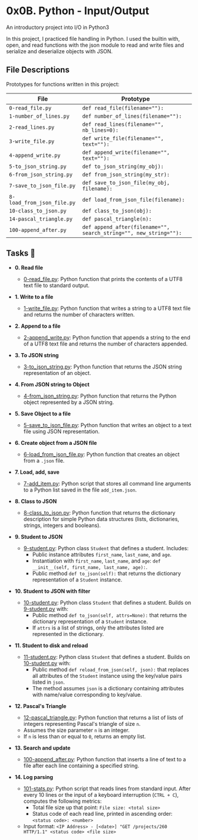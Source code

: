 # 0x0B. Python - Input/Output

An introductory project into I/O in Python3

In this project, I practiced file handling in Python. I used the builtin with, open, and read functions with the json module to read and write files and serialize and deserialize objects with JSON.

## File Descriptions

Prototypes for functions written in this project:

| File                       | Prototype                                                         |
| -------------------------- | ----------------------------------------------------------------- |
| `0-read_file.py`           | `def read_file(filename=""):`                                     |
| `1-number_of_lines.py`     | `def number_of_lines(filename=""):`                               |
| `2-read_lines.py`          | `def read_lines(filename="", nb_lines=0):`                        |
| `3-write_file.py`          | `def write_file(filename="", text=""):`                           |
| `4-append_write.py`        | `def append_write(filename="", text=""):`                         |
| `5-to_json_string.py`      | `def to_json_string(my_obj):`                                     |
| `6-from_json_string.py`    | `def from_json_string(my_str):`                                   |
| `7-save_to_json_file.py`   | `def save_to_json_file(my_obj, filename):`                        |
| `8-load_from_json_file.py` | `def load_from_json_file(filename):`                              |
| `10-class_to_json.py`      | `def class_to_json(obj):`                                         |
| `14-pascal_triangle.py`    | `def pascal_triangle(n):`                                         |
| `100-append_after.py`      | `def append_after(filename="", search_string="", new_string=""):` |

## Tasks :page_with_curl:

- **0. Read file**

  - [0-read_file.py](./0-read_file.py): Python function that prints the contents of a UTF8 text
    file to standard output.

- **1. Write to a file**

  - [1-write_file.py](./1-write_file.py): Python function that writes a string to a UTF8 text
    file and returns the number of characters written.

- **2. Append to a file**

  - [2-append_write.py](./2-append_write.py): Python function that appends a string to the end of a
    UTF8 text file and returns the number of characters appended.

- **3. To JSON string**

  - [3-to_json_string.py](./3-to_json_string.py): Python function that returns the JSON string
    representation of an object.

- **4. From JSON string to Object**

  - [4-from_json_string.py](./4-from_json_string.py): Python function that returns the Python object
    represented by a JSON string.

- **5. Save Object to a file**

  - [5-save_to_json_file.py](./5-save_to_json_file.py): Python function that writes an object to a text
    file using JSON representation.

- **6. Create object from a JSON file**

  - [6-load_from_json_file.py](./6-load_from_json_file.py): Python function that creates an object from a
    `.json` file.

- **7. Load, add, save**

  - [7-add_item.py](./7-add_item.py): Python script that stores all command line arguments to a
    Python list saved in the file `add_item.json`.

- **8. Class to JSON**

  - [8-class_to_json.py](./8-class_to_json.py): Python function that returns the dictionary
    description for simple Python data structures (lists, dictionaries, strings,
    integers and booleans).

- **9. Student to JSON**

  - [9-student.py](./9-student.py): Python class `Student` that defines a student. Includes:
    - Public instance attributes `first_name`, `last_name`, and `age`.
    - Instantiation with `first_name`, `last_name`, and `age`:
      `def __init__(self, first_name, last_name, age):`.
    - Public method `def to_json(self):` that returns the dictionary
      representation of a `Student` instance.

- **10. Student to JSON with filter**

  - [10-student.py](./10-student.py): Python class `Student` that defines a student. Builds on
    [9-student.py](./9-student.py) with:
    - Public method `def to_json(self, attrs=None):` that returns the
      dictionary representation of a `Student` instance.
    - If `attrs` is a list of strings, only the attributes listed are
      represented in the dictionary.

- **11. Student to disk and reload**

  - [11-student.py](./11-student.py): Python class `Student` that defines a student. Builds on
    [10-student.py](./10-student.py) with:
    - Public method `def reload_from_json(self, json):` that replaces all
      attributes of the `Student` instance using the key/value pairs listed in `json`.
    - The method assumes `json` is a dictionary containing attributes with
      name/value corresponding to key/value.

- **12. Pascal's Triangle**

  - [12-pascal_triangle.py](./12-pascal_triangle.py): Python function that returns a list of lists of
    integers representing Pascal's triangle of size `n`.
  - Assumes the size parameter `n` is an integer.
  - If `n` is less than or equal to `0`, returns an empty list.

- **13. Search and update**

  - [100-append_after.py](./100-append_after.py): Python function that inserts a line of text to a
    file after each line containing a specified string.

- **14. Log parsing**
  - [101-stats.py](./101-stats.py): Python script that reads lines from standard input. After
    every 10 lines or the input of a keyboard interruption (`CTRL + C`), computes the
    following metrics:
    - Total file size up that point: `File size: <total size>`
    - Status code of each read line, printed in ascending order:
      `<status code>: <number>`
  - Input format: `<IP Address> - [<date>] "GET /projects/260 HTTP/1.1" <status code> <file size>`
